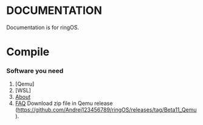 # DOCUMENTATION
Documentation is for ringOS.

# Compile
### Software you need
1. [Qemu]
2. [WSL]
3. [About](#about)
4. [FAQ](#faq)
Download zip file in Qemu release (https://github.com/Andrej123456789/ringOS/releases/tag/Beta11_Qemu).
